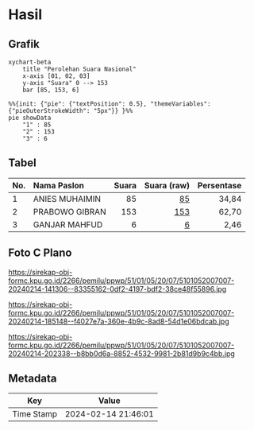 # Hasil

## Grafik

```mermaid
xychart-beta
    title "Perolehan Suara Nasional"
    x-axis [01, 02, 03]
    y-axis "Suara" 0 --> 153
    bar [85, 153, 6]
```

```mermaid
%%{init: {"pie": {"textPosition": 0.5}, "themeVariables": {"pieOuterStrokeWidth": "5px"}} }%%
pie showData
    "1" : 85
    "2" : 153
    "3" : 6
```

## Tabel

| No. | Nama Paslon    | Suara | Suara (raw) | Persentase |
|:--- |:-------------- | -----:| -----------:| ----------:|
| 1   | ANIES MUHAIMIN | 85    | [85][p-1]   | 34,84      |
| 2   | PRABOWO GIBRAN | 153   | [153][p-2]  | 62,70      |
| 3   | GANJAR MAHFUD  | 6     | [6][p-3]    | 2,46       |


[p-1]: https://github.com/gigit-pemilu/pemilu-2024/blob/main/pilpres/hitung-suara/sub/51-bali/sub/01-jembrana/sub/05-jembrana/sub/2007-air-kuning/sub/007-tps/sub/paslon-1.txt
[p-2]: https://github.com/gigit-pemilu/pemilu-2024/blob/main/pilpres/hitung-suara/sub/51-bali/sub/01-jembrana/sub/05-jembrana/sub/2007-air-kuning/sub/007-tps/sub/paslon-2.txt
[p-3]: https://github.com/gigit-pemilu/pemilu-2024/blob/main/pilpres/hitung-suara/sub/51-bali/sub/01-jembrana/sub/05-jembrana/sub/2007-air-kuning/sub/007-tps/sub/paslon-3.txt

## Foto C Plano

https://sirekap-obj-formc.kpu.go.id/2266/pemilu/ppwp/51/01/05/20/07/5101052007007-20240214-141306--83355162-0df2-4197-bdf2-38ce48f55896.jpg

https://sirekap-obj-formc.kpu.go.id/2266/pemilu/ppwp/51/01/05/20/07/5101052007007-20240214-185148--f4027e7a-360e-4b9c-8ad8-54d1e06bdcab.jpg

https://sirekap-obj-formc.kpu.go.id/2266/pemilu/ppwp/51/01/05/20/07/5101052007007-20240214-202338--b8bb0d6a-8852-4532-9981-2b81d9b9c4bb.jpg


## Metadata

| Key        | Value               |
| ---------- | ------------------- |
| Time Stamp | 2024-02-14 21:46:01 |



